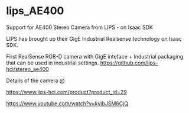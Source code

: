 # lips_AE400
Support for AE400 Stereo Camera from LIPS - on Isaac SDK

LIPS has brought up their GigE Industrial Realsense technology on Isaac SDK.

First RealSense RGB-D camera with GigE inteface + Industrial packaging that can be used in industrial settings.
https://github.com/lips-hci/stereo_ae400

Details of the camera @

https://www.lips-hci.com/product?product_id=29

https://www.youtube.com/watch?v=kyjbJSM6CjQ
